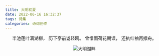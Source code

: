 ```yaml
---
title: 大明初夏
date: 2022-06-16 16:32:37
tags: 诗集
categories: 诗词创作
---
```


<center>

半池莲叶满湖柳，
历下亭前谑轻鸥。
曾惜雨荷花期误，
还执红袖再撑舟。

![大明湖畔](https://cloudpic.dmnb.cf/images/hexo-plus-plus/1655368666000.webp)

</center>
